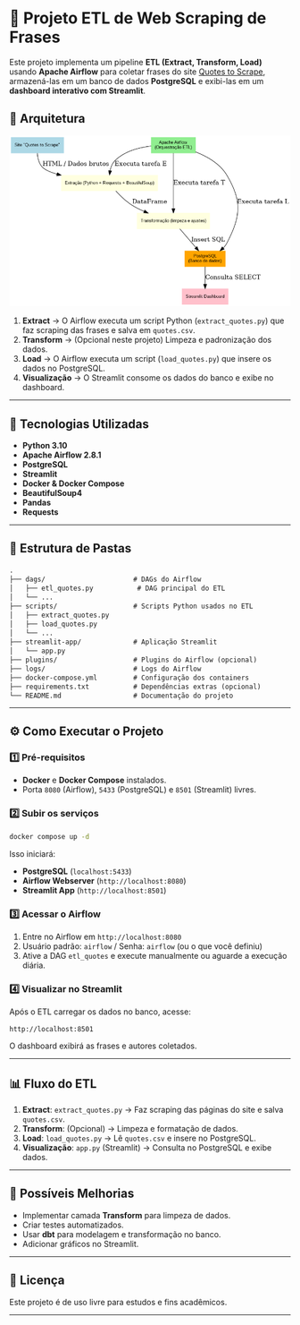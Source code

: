 # 📝 Projeto ETL de Web Scraping de Frases

Este projeto implementa um pipeline **ETL (Extract, Transform, Load)** usando **Apache Airflow** para coletar frases do site [Quotes to Scrape](https://quotes.toscrape.com/), armazená-las em um banco de dados **PostgreSQL** e exibi-las em um **dashboard interativo com Streamlit**.

## 📌 Arquitetura

![Arquitetura do Projeto](/images/etl_quotes_architecture.png)

1. **Extract** → O Airflow executa um script Python (`extract_quotes.py`) que faz scraping das frases e salva em `quotes.csv`.
2. **Transform** → (Opcional neste projeto) Limpeza e padronização dos dados.
3. **Load** → O Airflow executa um script (`load_quotes.py`) que insere os dados no PostgreSQL.
4. **Visualização** → O Streamlit consome os dados do banco e exibe no dashboard.

---

## 🚀 Tecnologias Utilizadas
- **Python 3.10**
- **Apache Airflow 2.8.1**
- **PostgreSQL**
- **Streamlit**
- **Docker & Docker Compose**
- **BeautifulSoup4**
- **Pandas**
- **Requests**

---

## 📂 Estrutura de Pastas

```
.
├── dags/                      # DAGs do Airflow
│   ├── etl_quotes.py           # DAG principal do ETL
│   └── ...
├── scripts/                   # Scripts Python usados no ETL
│   ├── extract_quotes.py
│   ├── load_quotes.py
│   └── ...
├── streamlit-app/             # Aplicação Streamlit
│   └── app.py
├── plugins/                   # Plugins do Airflow (opcional)
├── logs/                      # Logs do Airflow
├── docker-compose.yml         # Configuração dos containers
├── requirements.txt           # Dependências extras (opcional)
└── README.md                  # Documentação do projeto
```

---

## ⚙️ Como Executar o Projeto

### 1️⃣ Pré-requisitos
- **Docker** e **Docker Compose** instalados.
- Porta `8080` (Airflow), `5433` (PostgreSQL) e `8501` (Streamlit) livres.

### 2️⃣ Subir os serviços
```bash
docker compose up -d
```

Isso iniciará:
- **PostgreSQL** (`localhost:5433`)
- **Airflow Webserver** (`http://localhost:8080`)
- **Streamlit App** (`http://localhost:8501`)

### 3️⃣ Acessar o Airflow
1. Entre no Airflow em `http://localhost:8080`
2. Usuário padrão: `airflow` / Senha: `airflow` (ou o que você definiu)
3. Ative a DAG `etl_quotes` e execute manualmente ou aguarde a execução diária.

### 4️⃣ Visualizar no Streamlit
Após o ETL carregar os dados no banco, acesse:
```
http://localhost:8501
```
O dashboard exibirá as frases e autores coletados.

---

## 📊 Fluxo do ETL

1. **Extract**: `extract_quotes.py` → Faz scraping das páginas do site e salva `quotes.csv`.
2. **Transform**: (Opcional) → Limpeza e formatação de dados.
3. **Load**: `load_quotes.py` → Lê `quotes.csv` e insere no PostgreSQL.
4. **Visualização**: `app.py` (Streamlit) → Consulta no PostgreSQL e exibe dados.

---

## 📌 Possíveis Melhorias
- Implementar camada **Transform** para limpeza de dados.
- Criar testes automatizados.
- Usar **dbt** para modelagem e transformação no banco.
- Adicionar gráficos no Streamlit.

---

## 📜 Licença
Este projeto é de uso livre para estudos e fins acadêmicos.

---
